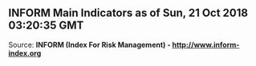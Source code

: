 ## INFORM Main Indicators as of Sun, 21 Oct 2018 03:20:35 GMT

Source: **INFORM (Index For Risk Management) - http://www.inform-index.org**